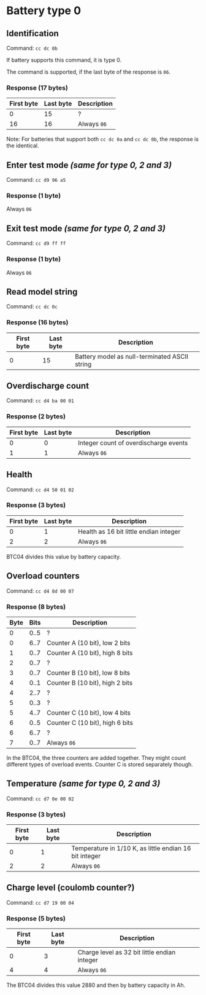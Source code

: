 # Battery type 0

## Identification
Command: `cc dc 0b`

If battery supports this command, it is type 0.

The command is supported, if the last byte of the response is `06`.

### Response (17 bytes)
| First byte | Last byte | Description |
| ---------- | --------- | ----------- |
|         0  |        15 | ?           |
|        16  |        16 | Always `06` |

Note: For batteries that support both `cc dc 0a` and `cc dc 0b`, the response is the identical.

## Enter test mode *(same for type 0, 2 and 3)*
Command: `cc d9 96 a5`

### Response (1 byte)
Always `06`

## Exit test mode *(same for type 0, 2 and 3)*
Command: `cc d9 ff ff`

### Response (1 byte)
Always `06`

## Read model string
Command: `cc dc 0c`

### Response (16 bytes)
| First byte | Last byte | Description                                   |
| ---------- | --------- | --------------------------------------------- |
|         0  |        15 | Battery model as null-terminated ASCII string |


## Overdischarge count
Command: `cc d4 ba 00 01`

### Response (2 bytes)
| First byte | Last byte | Description                           |
| ---------- | --------- | ------------------------------------- |
|         0  |         0 | Integer count of overdischarge events |
|         1  |         1 | Always `06`                           |


## Health
Command: `cc d4 50 01 02`

### Response (3 bytes)
| First byte | Last byte | Description                            |
| ---------- | --------- | -------------------------------------- |
|         0  |         1 | Health as 16 bit little endian integer |
|         2  |         2 | Always `06`                            |
BTC04 divides this value by battery capacity.

## Overload counters
Command: `cc d4 8d 00 07`

### Response (8 bytes)
| Byte | Bits | Description                      |
| ---- | ---- | -------------------------------- |
|    0 | 0..5 | ?                                |
|    0 | 6..7 | Counter A (10 bit), low 2 bits   |
|    1 | 0..7 | Counter A (10 bit), high 8 bits  |
|    2 | 0..7 | ?                                |
|    3 | 0..7 | Counter B (10 bit), low 8 bits   |
|    4 | 0..1 | Counter B (10 bit), high 2 bits  |
|    4 | 2..7 | ?                                |
|    5 | 0..3 | ?                                |
|    5 | 4..7 | Counter C (10 bit), low 4 bits   |
|    6 | 0..5 | Counter C (10 bit), high 6 bits  |
|    6 | 6..7 | ?                                |
|    7 | 0..7 | Always `06`                      |

In the BTC04, the three counters are added together. They might count different types of overload events.
Counter C is stored separately though.



## Temperature *(same for type 0, 2 and 3)*
Command: `cc d7 0e 00 02`


### Response (3 bytes)
| First byte | Last byte | Description                                            |
| ---------- | --------- | ------------------------------------------------------ |
|         0  |         1 | Temperature in 1/10 K, as little endian 16 bit integer |
|         2  |         2 | Always `06`                                            |


## Charge level (coulomb counter?)
Command: `cc d7 19 00 04`

### Response (5 bytes)
| First byte | Last byte | Description                                  |
| ---------- | --------- | -------------------------------------------- |
|         0  |         3 | Charge level as 32 bit little endian integer |
|         4  |         4 | Always `06`                                  |

The BTC04 divides this value 2880 and then by battery capacity in Ah.
